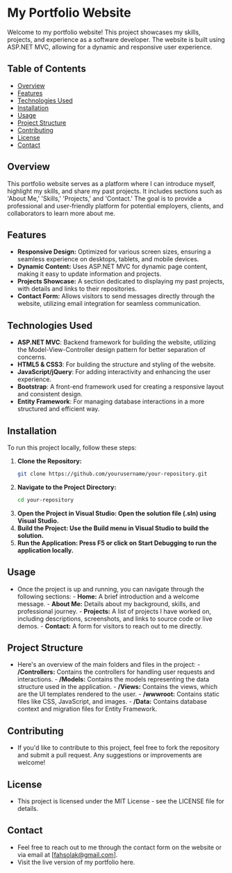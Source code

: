 # My Portfolio Website

Welcome to my portfolio website! This project showcases my skills, projects, and experience as a software developer. The website is built using ASP.NET MVC, allowing for a dynamic and responsive user experience.

## Table of Contents
- [Overview](#overview)
- [Features](#features)
- [Technologies Used](#technologies-used)
- [Installation](#installation)
- [Usage](#usage)
- [Project Structure](#project-structure)
- [Contributing](#contributing)
- [License](#license)
- [Contact](#contact)

## Overview
This portfolio website serves as a platform where I can introduce myself, highlight my skills, and share my past projects. It includes sections such as 'About Me,' 'Skills,' 'Projects,' and 'Contact.' The goal is to provide a professional and user-friendly platform for potential employers, clients, and collaborators to learn more about me.

## Features
- **Responsive Design:** Optimized for various screen sizes, ensuring a seamless experience on desktops, tablets, and mobile devices.
- **Dynamic Content:** Uses ASP.NET MVC for dynamic page content, making it easy to update information and projects.
- **Projects Showcase:** A section dedicated to displaying my past projects, with details and links to their repositories.
- **Contact Form:** Allows visitors to send messages directly through the website, utilizing email integration for seamless communication.

## Technologies Used
- **ASP.NET MVC**: Backend framework for building the website, utilizing the Model-View-Controller design pattern for better separation of concerns.
- **HTML5 & CSS3**: For building the structure and styling of the website.
- **JavaScript/jQuery**: For adding interactivity and enhancing the user experience.
- **Bootstrap**: A front-end framework used for creating a responsive layout and consistent design.
- **Entity Framework**: For managing database interactions in a more structured and efficient way.

## Installation
To run this project locally, follow these steps:

1. **Clone the Repository:**
   ```bash
   git clone https://github.com/yourusername/your-repository.git

2. **Navigate to the Project Directory:**
   ```bash
   cd your-repository

3. **Open the Project in Visual Studio: Open the solution file (.sln) using Visual Studio.**
4. **Build the Project: Use the Build menu in Visual Studio to build the solution.**
5. **Run the Application: Press F5 or click on Start Debugging to run the application locally.**

## Usage
- Once the project is up and running, you can navigate through the following sections:
      - **Home:** A brief introduction and a welcome message.
      - **About Me:** Details about my background, skills, and professional journey.
      - **Projects:** A list of projects I have worked on, including descriptions, screenshots, and links to source code or live demos.
      - **Contact:** A form for visitors to reach out to me directly.

## Project Structure
- Here's an overview of the main folders and files in the project:
      - **/Controllers:** Contains the controllers for handling user requests and interactions.
      - **/Models:** Contains the models representing the data structure used in the application.
      - **/Views:** Contains the views, which are the UI templates rendered to the user.
      - **/wwwroot:** Contains static files like CSS, JavaScript, and images.
      - **/Data:** Contains database context and migration files for Entity Framework.

## Contributing
- If you'd like to contribute to this project, feel free to fork the repository and submit a pull request. Any suggestions or improvements are welcome!

## License
- This project is licensed under the MIT License - see the LICENSE file for details.

## Contact
- Feel free to reach out to me through the contact form on the website or via email at [fahsolak@gmail.com].
- Visit the live version of my portfolio here.
